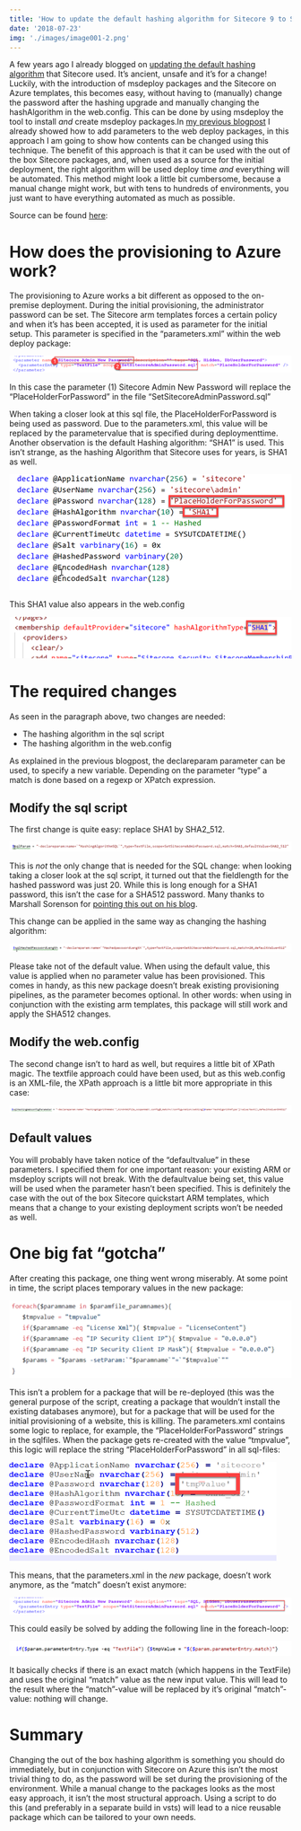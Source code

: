 ```yaml
---
title: 'How to update the default hashing algorithm for Sitecore 9 to SHA512 using msdeploy'
date: '2018-07-23'
img: './images/image001-2.png'
---
```


A few years ago I already blogged on [updating the default hashing algorithm](http://blog.baslijten.com/sitecore-security-1-how-to-replace-the-password-hashing-algorithm/) that Sitecore used. It’s ancient, unsafe and it’s for a change! Luckily, with the introduction of msdeploy packages and the Sitecore on Azure templates, this becomes easy, without having to (manually) change the password after the hashing upgrade and manually changing the hashAlgorithm in the web.config. This can be done by using msdeploy the tool to install _and_ create msdeploy packages.In [my previous blogpost](http://blog.baslijten.com/how-to-deploy-sitecore-web-deploy-packages-using-the-vsts-azure-app-service-task/) I already showed how to add parameters to the web deploy packages, in this approach I am going to show how contents can be changed using this technique. The benefit of this approach is that it can be used with the out of the box Sitecore packages, and, when used as a source for the initial deployment, the right algorithm will be used deploy time _and_ everything will be automated. This method might look a little bit cumbersome, because a manual change might work, but with tens to hundreds of environments, you just want to have everything automated as much as possible.

Source can be found [here](https://github.com/BasLijten/sitecore-create-packages):

# How does the provisioning to Azure work?

The provisioning to Azure works a bit different as opposed to the on-premise deployment. During the initial provisioning, the administrator password can be set. The Sitecore arm templates forces a certain policy and when it’s has been accepted, it is used as parameter for the initial setup. This parameter is specified in the “parameters.xml” within the web deploy package:

![](images/img_5b558409170b1.png)

In this case the parameter (1) Sitecore Admin New Password will replace the “PlaceHolderForPassword” in the file “SetSitecoreAdminPassword.sql”

When taking a closer look at this sql file, the PlaceHolderForPassword is being used as password. Due to the parameters.xml, this value will be replaced by the parametervalue that is specified during deploymenttime. Another observation is the default Hashing algorithm: “SHA1” is used. This isn’t strange, as the hashing Algorithm that Sitecore uses for years, is SHA1 as well.

![](images/img_5b55841b4b321.png)

This SHA1 value also appears in the web.config

![](images/img_5b55843099aa5.png)

# The required changes

As seen in the paragraph above, two changes are needed:

- The hashing algorithm in the sql script
- The hashing algorithm in the web.config

As explained in the previous blogpost, the declareparam parameter can be used, to specify a new variable. Depending on the parameter “type” a match is done based on a regexp or XPatch expression.

## Modify the sql script

The first change is quite easy: replace SHA1 by SHA2_512.

![](images/img_5b5584475d03c.png)

This is _not_ the only change that is needed for the SQL change: when looking taking a closer look at the sql script, it turned out that the fieldlength for the hashed password was just 20. While this is long enough for a SHA1 password, this isn’t the case for a SHA512 password. Many thanks to Marshall Sorenson for [pointing this out on his blog](https://blogs.perficient.com/sitecore/2018/06/20/upgrading-the-password-hashing-algorithm-for-sitecore-9-installs/).

This change can be applied in the same way as changing the hashing algorithm:

![](images/img_5b55845538133.png)

Please take not of the default value. When using the default value, this value is applied when no parameter value has been provisioned. This comes in handy, as this new package doesn’t break existing provisioning pipelines, as the parameter becomes optional. In other words: when using in conjunction with the existing arm templates, this package will still work and apply the SHA512 changes.

## Modify the web.config

The second change isn’t to hard as well, but requires a little bit of XPath magic. The textfile approach could have been used, but as this web.config is an XML-file, the XPath approach is a little bit more appropriate in this case:

![](images/img_5b55846637634.png)

## Default values

You will probably have taken notice of the “defaultvalue” in these parameters. I specified them for one important reason: your existing ARM or msdeploy scripts will not break. With the defaultvalue being set, this value will be used when the parameter hasn’t been specified. This is definitely the case with the out of the box Sitecore quickstart ARM templates, which means that a change to your existing deployment scripts won’t be needed as well.



# One big fat “gotcha”

After creating this package, one thing went wrong miserably. At some point in time, the script places temporary values in the new package:

![](images/img_5b558479dcf83.png)

This isn’t a problem for a package that will be re-deployed (this was the general purpose of the script, creating a package that wouldn’t install the existing databases anymore), but for a package that will be used for the initial provisioning of a website, this is killing. The parameters.xml contains some logic to replace, for example, the “PlaceHolderForPassword” strings in the sqlfiles. When the package gets re-created with the value “tmpvalue”, this logic will replace the string “PlaceHolderForPassword” in all sql-files:

![](images/img_5b5584918c2cc.png)

This means, that the parameters.xml in the _new_ package, doesn’t work anymore, as the “match” doesn’t exist anymore:

![](images/img_5b5584a022201.png)

This could easily be solved by adding the following line in the foreach-loop:

![](images/img_5b5584b04f876.png)

It basically checks if there is an exact match (which happens in the TextFile) and uses the original “match” value as the new input value. This will lead to the result where the “match”-value will be replaced by it’s original “match”-value: nothing will change.



# Summary

Changing the out of the box hashing algorithm is something you should do immediately, but in conjunction with Sitecore on Azure this isn’t the most trivial thing to do, as the password will be set during the provisioning of the environment. While a manual change to the packages looks as the most easy approach, it isn’t the most structural approach. Using a script to do this (and preferably in a separate build in vsts) will lead to a nice reusable package which can be tailored to your own needs.
